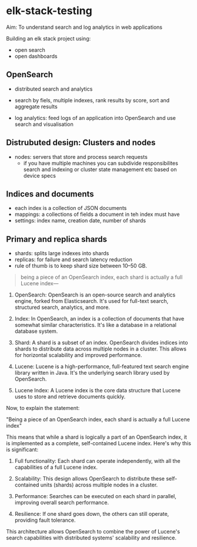 # elk-stack-testing
Aim: To understand search and log analytics in web applications

Building an elk stack project using:
- open search
- open dashboards

## OpenSearch
- distributed search and analytics
- search by fiels, multiple indexes, rank results by score, sort and aggregate results

- log analytics: feed logs of an application into OpenSearch and use search and visualisation

## Distrubuted design: Clusters and nodes
- nodes: servers that store and process search requests
    - if you have multiple machines you can subdivide responsibilites search and indexing or cluster state management etc based on device specs

## Indices and documents
- each index is a collection of JSON documents
- mappings: a collections of fields a document in teh index must have
- settings: index name, creation date, number of shards

## Primary and replica shards
- shards: splits large indexes into shards
- replicas: for failure and search latency reduction
- rule of thumb is to keep shard size between 10–50 GB.

> being a piece of an OpenSearch index, each shard is actually a full Lucene index—

1. OpenSearch:
OpenSearch is an open-source search and analytics engine, forked from Elasticsearch. It's used for full-text search, structured search, analytics, and more.

2. Index:
In OpenSearch, an index is a collection of documents that have somewhat similar characteristics. It's like a database in a relational database system.

3. Shard:
A shard is a subset of an index. OpenSearch divides indices into shards to distribute data across multiple nodes in a cluster. This allows for horizontal scalability and improved performance.

4. Lucene:
Lucene is a high-performance, full-featured text search engine library written in Java. It's the underlying search library used by OpenSearch.

5. Lucene Index:
A Lucene index is the core data structure that Lucene uses to store and retrieve documents quickly.

Now, to explain the statement:

"Being a piece of an OpenSearch index, each shard is actually a full Lucene index"

This means that while a shard is logically a part of an OpenSearch index, it is implemented as a complete, self-contained Lucene index. Here's why this is significant:

1. Full functionality: Each shard can operate independently, with all the capabilities of a full Lucene index.

2. Scalability: This design allows OpenSearch to distribute these self-contained units (shards) across multiple nodes in a cluster.

3. Performance: Searches can be executed on each shard in parallel, improving overall search performance.

4. Resilience: If one shard goes down, the others can still operate, providing fault tolerance.

This architecture allows OpenSearch to combine the power of Lucene's search capabilities with distributed systems' scalability and resilience.
